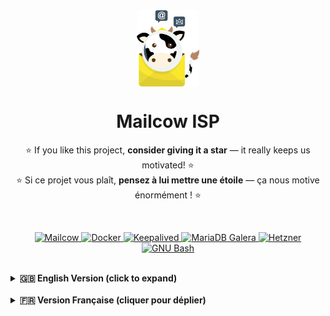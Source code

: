 <div align="center">
    <img src="logo.png" alt="Mailcow ISP" height="20%" width="20%" style="vertical-align: middle;">
</div>

<h1 align="center">Mailcow ISP</h1>

<p align="center">
    ⭐ If you like this project, <strong>consider giving it a star</strong> — it really keeps us motivated! ⭐<br>
    ⭐ Si ce projet vous plaît, <strong>pensez à lui mettre une étoile</strong> — ça nous motive énormément ! ⭐

<p>&nbsp;</p>

<p align="center">
  <a href="https://github.com/mailcow/mailcow-dockerized" target="_blank">
    <img src="https://img.shields.io/badge/MAILCOW-FFC107?style=for-the-badge&logoColor=white" alt="Mailcow"/>
  </a>
  <a href="https://www.docker.com/" target="_blank">
    <img src="https://img.shields.io/badge/Docker-2496ED?style=for-the-badge&logo=docker&logoColor=white" alt="Docker"/>
  </a>
  <a href="https://www.keepalived.org/" target="_blank">
    <img src="https://img.shields.io/badge/Keepalived-009688?style=for-the-badge" alt="Keepalived"/>
  </a>
  <a href="https://mariadb.com/kb/en/galera-cluster/" target="_blank">
    <img src="https://img.shields.io/badge/MariaDB%20Galera-003545?style=for-the-badge&logo=mariadb&logoColor=white" alt="MariaDB Galera"/>
  </a>
  <a href="https://www.hetzner.com/cloud" target="_blank">
    <img src="https://img.shields.io/badge/Hetzner%20Cloud-D50C2D?style=for-the-badge&logo=hetzner&logoColor=white" alt="Hetzner"/>
  </a>
  <a href="https://www.gnu.org/software/bash/" target="_blank">
    <img src="https://img.shields.io/badge/GNU%20Bash-4EAA25?style=for-the-badge&logo=gnubash&logoColor=white" alt="GNU Bash"/>
  </a>
<br><br>
</p>

<details>
<summary><strong>🇬🇧 English Version (click to expand)</strong></summary>

### 📄 Detailed Technical Architecture

### 1. Philosophy and Objectives

A standard Mailcow instance, while powerful, is a **Single Point of Failure (SPOF)**. A hardware failure, a faulty update, or a critical container crash is enough to bring down the entire mail service.

The goal of **Mailcow-HA** is to transform this single instance into a **resilient Active/Passive cluster**, capable of surviving most failures by automatically failing over the service to a standby node, with zero human intervention and minimal service interruption.

This solution is designed as an **orchestration layer** that integrates with a standard Mailcow installation without modifying its core, ensuring full compatibility with future Mailcow updates.

---

### 2. The Four Pillars of the Infrastructure

The cluster's robustness is built on four fundamental components working in concert.

##### 🏛️ **Pillar 1: The Application Nodes**
The cluster consists of **three identical servers (nodes) by default**, but its architecture is designed to be **scalable to 5, 7, or more nodes**. Each node hosts:
1.  A complete and ready-to-start Mailcow Dockerized installation.
2.  A MariaDB database server, member of the Galera Cluster.
3.  The cluster management service (`Mailcow-HA`).
4.  Keepalived.

At any given time, only one of these nodes is designated as **`MASTER`** and actively handles traffic. The others are in a hot-standby **`BACKUP`** state, ready to take over.

##### 🧠 **Pillar 2: The Brain - The Mailcow-HA Orchestrator**
Our suite of orchestration scripts is the true conductor of the cluster. It uses **Keepalived** as an engine to manage a complex high-availability logic:
*   **Floating IP Management:** The orchestrator is solely responsible for assigning the cluster's unique public IP. This is the single entry point for all users.
*   **Application Monitoring:** An intelligent monitoring script runs at regular intervals to deeply probe the state of the Mailcow stack (running containers, health status, etc.).
*   **Action Orchestration:** Based on the monitor's verdict, the orchestrator makes decisions. If it promotes a node to `MASTER`, it runs a promotion script. If it demotes it to `BACKUP`, it runs a demotion script. In all cases, you are **alerted in real-time** when a failover begins and when it successfully completes.

##### 💾 **Pillar 3: The Resilient Database - Galera Cluster**
The database is externalized from Mailcow and managed by a **MariaDB Galera Cluster (3 nodes by default, scalable)**.
*   **Active Synchronization:** Galera ensures synchronous replication of all data. Every write to one node is instantly replicated to the others.
*   **Security and Performance:** Replication occurs over a dedicated **private network**, isolating this critical traffic and ensuring minimal latency.
*   **Scalable Dedicated Storage:** Each MariaDB node has its own dedicated block storage volume (Hetzner Volume), statically attached. These volumes are **hot-resizable**, with no service interruption, ensuring you can manage a very large number of users.

##### 🗃️ **Pillar 4: Centralized File Storage**
To ensure perfect consistency and simplify management, a **single shared block storage volume** is used to centralize all of Mailcow's "stateful" data (emails, indexes, certificates, etc.).
*   **Mechanism:** This is a "floating" resource, dynamically attached to the active `MASTER` node. It is never accessible by more than one node at a time.
*   **Benefit:** This centralization provides **enhanced ease of backup and restore**. A full backup can be performed from any node, as the data is always an exact reflection of the service's state.

---

### 3. Anatomy of an Automatic Failover (A to Z)

Here is the precise, step-by-step sequence of events when a failure occurs on the `MASTER` node.

1.  **The Failure:** A critical container (e.g., `dovecot-mailcow`) on the `MASTER` crashes.

2.  **The Detection:**
    *   **Instantly**, the monitoring script detects that the service is no longer in 100% `Operational` state.
    *   It returns an error code to the orchestrator.

3.  **The Decision:**
    *   The orchestrator on the `MASTER` receives the error code. It immediately enters the `FAULT` state and relinquishes its `MASTER` role, notifying the other cluster members.

4.  **The Election:**
    *   The `BACKUP` nodes see that the `MASTER` has disappeared. The node with the highest priority elects itself as the new `MASTER`.

5.  **The Orchestration (on the new `MASTER`)**:
    *   Upon its promotion, the orchestrator runs the promotion script.
    *   This script executes its critical sequence:
        *   a. **Circuit Breaker Check:** It checks if a failover has already occurred on this node less than a user-defined time ago (**1 hour by default**). If so, it stops and sends an alert to prevent a failover loop.
         *   b. **Timestamp Update:** It records the start of the failover to grant a grace period to the monitoring system.
         *   c. **Resource Failover (in parallel):** It launches simultaneous API calls to reassign the **shared volume** and the **Floating IP**.
         *   d. **Wait and Mount:** It waits for confirmation that both operations are complete, then **mounts** the shared volume.
         *   e. **Service Start-up:** It starts the Mailcow Docker containers and ensures they are all fully operational.

6.  **The Grace Period:**
    *   While the promotion script is working (**in just a few seconds**, depending on machine performance), the monitoring script on the new `MASTER` is patient, as it has detected that a failover has just begun.

7.  **The Cleanup (on the old `MASTER`)**:
    *   Meanwhile, the orchestrator on the old `MASTER` (now in `BACKUP` state) runs a demotion script that cleanly stops any remaining containers and **unmounts** the volume.

8.  **Return to Normal:**
    *   On the new `MASTER`, the containers stabilize. The service is once again 100% operational. A success alert is sent to the administrator.

Rest assured, from the moment a failure is detected to the moment the service is available again, **only a few seconds elapse!**

Meanwhile, a **dual monitoring system** (an internal smart monitor and an external one via [Uptime Kuma](https://github.com/louislam/uptime-kuma)) ensures total visibility and instantly alerts the administrator without flooding them with notifications. Additionally, "garbage collector" scripts run at regular intervals to clean up any potential residues.

<br>
<p align="center">
  <strong><a href="./help.md">➡️ Learn more about our Professional services in help.md</a></strong>
</p>
<br>

</details>

<br>

<details>
<summary><strong>🇫🇷 Version Française (cliquer pour déplier)</strong></summary>

### 📄 Architecture Technique Détaillée

### 1. Philosophie et Objectifs

Une instance Mailcow standard, bien que performante, constitue un **point de défaillance unique (SPOF)**. Une panne matérielle, une erreur de mise à jour ou un dysfonctionnement d'un conteneur critique suffit à rendre l'ensemble du service de messagerie indisponible.

L'objectif de **Mailcow-HA** est de transformer cette instance unique en un **cluster résilient de type Actif/Passif**, capable de survivre à la plupart des pannes en basculant automatiquement le service sur un nœud de secours, avec une intervention humaine nulle et une interruption de service minimale.

La solution est conçue comme une **surcouche d'orchestration** qui s'intègre à une installation Mailcow standard sans en modifier le cœur, garantissant ainsi la compatibilité avec les futures mises à jour de Mailcow.

---

### 2. Les Quatre Piliers de l'Infrastructure

La robustesse du cluster repose sur quatre composants fondamentaux qui travaillent de concert.

##### 🏛️ **Pilier 1 : Les Nœuds Applicatifs**
Le cluster est composé de **trois serveurs (nœuds) identiques par défaut**, mais son architecture est conçue pour être **extensible à 5, 7 nœuds ou plus**. Chaque nœud héberge :
1.  Une installation complète de Mailcow Dockerized, prête à démarrer.
2.  Un serveur de base de données MariaDB, membre du cluster Galera.
3.  Le service de gestion du cluster (`Mailcow-HA`).
4.  Keepalived.

À tout instant, un seul de ces nœuds est désigné **`MASTER`** et traite activement le trafic. Les autres sont en état de **`BACKUP`** (hot-standby), prêts à prendre le relais.

##### 🧠 **Pilier 2 : Le Cerveau - L'Orchestrateur Mailcow-HA**
Notre suite de scripts d'orchestration est le véritable chef d'orchestre du cluster. Elle utilise **Keepalived** comme moteur pour gérer une logique de haute disponibilité complexe :
*   **Gestion de l'IP Flottante :** L'orchestrateur est le seul responsable de l'assignation de l'IP publique unique du cluster. C'est le point d'entrée de tous les utilisateurs.
*   **Surveillance Applicative :** Un script de surveillance intelligent est exécuté à intervalle régulier pour sonder en profondeur l'état de la pile Mailcow (conteneurs actifs, état de santé, etc.).
*   **Orchestration des Actions :** En fonction du verdict du moniteur, l'orchestrateur prend des décisions. S'il promeut un nœud en `MASTER`, il exécute un script de promotion. S'il le rétrograde en `BACKUP`, il exécute un script de rétrogradation. Dans tous les cas, vous êtes **alerté en temps réel** du début et de la fin de la bascule.

##### 💾 **Pilier 3 : La Base de Données Résiliente - Galera Cluster**
La base de données est externalisée de Mailcow et gérée par un **cluster MariaDB Galera (3 nœuds par défaut, extensible)**.
*   **Synchronisation Active :** Galera assure une réplication synchrone de toutes les données. Chaque écriture sur un nœud est instantanément répliquée sur les autres.
*   **Sécurité et Performance :** La réplication se fait sur un **réseau privé** dédié, isolant ce trafic critique et garantissant des latences minimales.
*   **Stockage Dédié Évolutif :** Chaque nœud MariaDB dispose de son propre volume de stockage (Hetzner Volume), attaché de manière statique. Ces volumes sont **redimensionnables à chaud**, sans aucune interruption de service, vous garantissant la capacité de gérer un très grand nombre d'utilisateurs.

##### 🗃️ **Pilier 4 : Le Stockage Centralisé des Fichiers**
Pour garantir une cohérence parfaite et simplifier la gestion, un **unique volume de stockage bloc partagé** est utilisé pour centraliser toutes les données "stateful" de Mailcow (e-mails, index, certificats, etc.).
*   **Mécanisme :** Ce volume est une ressource "flottante", attachée dynamiquement au nœud `MASTER` actif. Il n'est jamais accessible par plus d'un nœud à la fois.
*   **Bénéfice :** Cette centralisation garantit une **facilité accrue de sauvegarde et de restauration**. Une sauvegarde complète peut être effectuée depuis n'importe quel nœud, car les données sont toujours le reflet exact de l'état du service.

---

### 3. Anatomie d'une Bascule Automatique (de A à Z)

Voici le déroulement précis, étape par étape, lorsqu'une panne survient sur le nœud `MASTER`.

1.  **La Panne :** Un conteneur critique (ex: `dovecot-mailcow`) sur le `MASTER` plante.

2.  **La Détection :**
    *   **Instantanément**, le script de surveillance détecte que le service n'est plus à 100% l'état `Opérationnel`.
    *   Il retourne un code d'erreur à l'orchestrateur.

3.  **La Décision :**
    *   L'orchestrateur sur le `MASTER` reçoit le code d'erreur. Il entre immédiatement dans l'état `FAULT` et abandonne son rôle, notifiant les autres membres du cluster.

4.  **L'Élection :**
    *   Les nœuds `BACKUP` voient que le `MASTER` a disparu. Le nœud avec la plus haute priorité s'élit lui-même comme nouveau `MASTER`.

5.  **L'Orchestration (sur le nouveau `MASTER`)**:
    *   Dès sa promotion, l'orchestrateur exécute le script de promotion.
    *   Celui-ci exécute sa séquence critique :
         *   a. **Vérification du Disjoncteur :** Il vérifie si une bascule a déjà eu lieu sur ce nœud il y a moins d'un temps défini par l'administrateur (**1 heure par défaut**). Si c'est le cas, il s'arrête et envoie une alerte pour éviter une boucle de basculement.
         *   b. **Mise à Jour des Chronomètres :** Il enregistre le début de la bascule pour accorder une période de grâce à la surveillance.
         *   c. **Bascule des Ressources (en parallèle) :** Il lance les appels pour réassigner le **volume partagé** et l'**IP Flottante** simultanément.
         *   d. **Attente et Montage :** Il attend la confirmation que les deux opérations sont terminées, puis il **monte** le volume partagé.
         *   e. **Démarrage des Services :** Il démarre les services (conteneurs Docker) de Mailcow et s'assure qu'ils sont tous en état de fonctionnement.

6.  **La Période de Grâce :**
    *   Pendant que le script de promotion travaille (**en à peine quelques secondes**, selon la performance des machines), le script de surveillance du nouveau `MASTER` est patient, car il a détecté le début d'une bascule.

7.  **Le Nettoyage (sur l'ancien `MASTER`)**:
    *   Pendant ce temps, l'orchestrateur sur l'ancien `MASTER` (maintenant en `BACKUP`) exécute un script de rétrogradation qui arrête proprement les conteneurs restants et **démonte** le volume.

8.  **Le Retour à la Normale :**
    *   Sur le nouveau `MASTER`, les conteneurs se stabilisent. Le service est de nouveau 100% opérationnel. Une alerte de succès est envoyée à l'administrateur.

Rassurez-vous, entre l'instant où la panne est détectée et la disponibilité à nouveau du service, il ne s'écoule **qu'à peine quelques secondes** !

Pendant ce temps, une **double surveillance** (une interne grâce à un monitoring intelligent et une autre externe via [Uptime Kuma](https://github.com/louislam/uptime-kuma)) garantit une visibilité totale et alerte instantanément l'administrateur sans l'inonder de notifications. De plus, des scripts "ramasse-miettes" s'exécutent à intervalle régulier pour nettoyer les résidus potentiels.

<br>
<p align="center">
  <strong><a href="./help.md">➡️ Découvrez nos services Professionnels dans help.md</a></strong>
</p>
<br>

</details>

